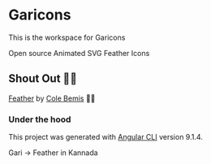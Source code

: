 # Garicons

This is the workspace for Garicons 

Open source Animated SVG Feather Icons

## Shout Out ✊🏿

[Feather](https://feathericons.com/) by [Cole Bemis](https://twitter.com/colebemis) ✊🏿


### Under the hood

This project was generated with [Angular CLI](https://github.com/angular/angular-cli) version 9.1.4.

Gari -> Feather in Kannada